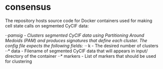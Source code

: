 # consensus

The repository hosts source code for Docker containers used for making cell state calls on segmented CyCIF data:

⋅⋅*pamsig - Clusters segmented CyCIF data using Partitioning Around Medoids (PAM) and produces signatures that define each cluster. The config file expects the following fields:
⋅⋅* k - The desired number of clusters
⋅⋅* data - Filename of segmented CyCIF data that will appears in input/ directory of the container
⋅⋅* markers - List of markers that should be used for clustering
